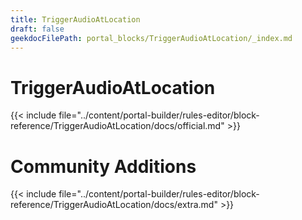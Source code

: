 ```yaml
---
title: TriggerAudioAtLocation
draft: false
geekdocFilePath: portal_blocks/TriggerAudioAtLocation/_index.md
---
```

# TriggerAudioAtLocation
{{< include file="../content/portal-builder/rules-editor/block-reference/TriggerAudioAtLocation/docs/official.md" >}}

# Community Additions

{{< include file="../content/portal-builder/rules-editor/block-reference/TriggerAudioAtLocation/docs/extra.md" >}}